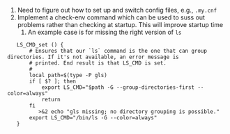 1. Need to figure out how to set up and switch config files, e.g., `.my.cnf`
2. Implement a check-env command which can be used to suss out problems rather than checking at startup. This will improve startup time
    1. An example case is for missing the right version of `ls`

```
   LS_CMD_set () {
       # Ensures that our `ls` command is the one that can group directories. If it's not available, an error message is
       # printed. End result is that LS_CMD is set.
       #
       local path=$(type -P gls)
       if [ $? ]; then
           export LS_CMD="$path -G --group-directories-first --color=always"
           return
       fi
          >&2 echo "gls missing; no directory grouping is possible."
       export LS_CMD="/bin/ls -G --color=always"
   }
```